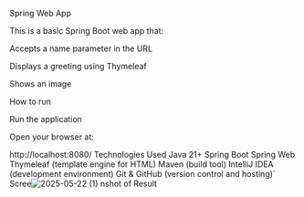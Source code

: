 Spring Web App

This is a basic Spring Boot web app that:


Accepts a name parameter in the URL

Displays a greeting using Thymeleaf

Shows an image

How to run

Run the application

Open your browser at:

http://localhost:8080/
Technologies Used
Java 21+
Spring Boot
Spring Web
Thymeleaf (template engine for HTML)
Maven (build tool)
IntelliJ IDEA (development environment)
Git & GitHub (version control and hosting)`
Scree![2025-05-22 (1)](https://github.com/user-attachments/assets/b7f0df6b-e22d-42a9-b9a1-c8e1941d9da2)
nshot of Result
